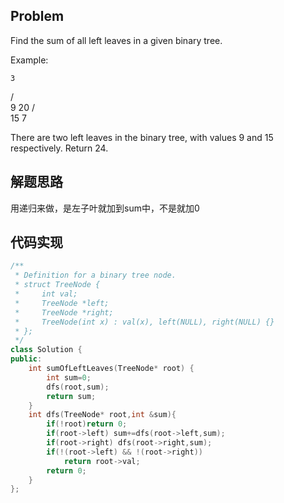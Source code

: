 ## Problem
Find the sum of all left leaves in a given binary tree.

Example:

    3
   / \
  9  20
    /  \
   15   7

There are two left leaves in the binary tree, with values 9 and 15 respectively. Return 24.
## 解题思路
用递归来做，是左子叶就加到sum中，不是就加0
## 代码实现
```C++
/**
 * Definition for a binary tree node.
 * struct TreeNode {
 *     int val;
 *     TreeNode *left;
 *     TreeNode *right;
 *     TreeNode(int x) : val(x), left(NULL), right(NULL) {}
 * };
 */
class Solution {
public:
    int sumOfLeftLeaves(TreeNode* root) {
        int sum=0;
        dfs(root,sum);
        return sum;
    }
    int dfs(TreeNode* root,int &sum){
        if(!root)return 0;
        if(root->left) sum+=dfs(root->left,sum);
        if(root->right) dfs(root->right,sum);
        if(!(root->left) && !(root->right))
            return root->val;
        return 0;
    }
};
```
